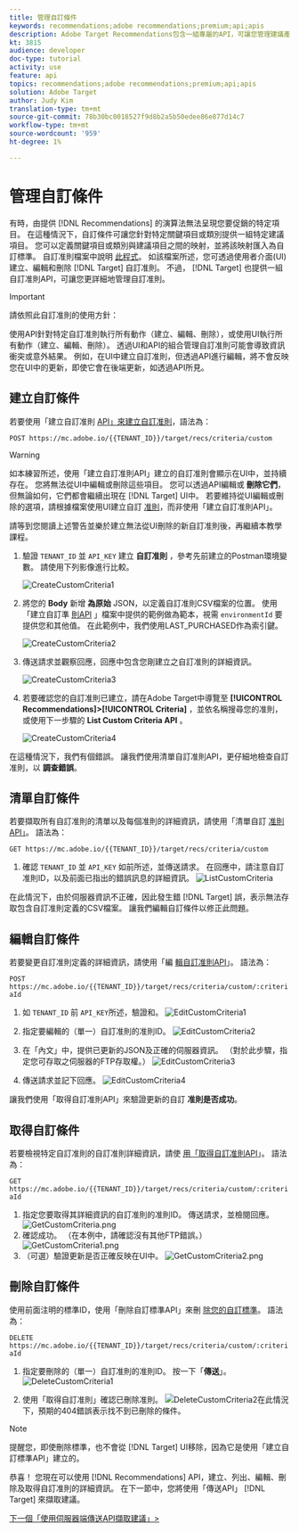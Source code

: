 ```yaml
---
title: 管理自訂條件
keywords: recommendations;adobe recommendations;premium;api;apis
description: Adobe Target Recommendations包含一組專屬的API，可讓您管理建議產品和／或內容的目錄； 管理您的建議演算法和宣傳活動； 並以JSON、HTML或XML物件提供建議，以便顯示在網頁、行動裝置、電子郵件、IOT和其他通道中。
kt: 3815
audience: developer
doc-type: tutorial
activity: use
feature: api
topics: recommendations;adobe recommendations;premium;api;apis
solution: Adobe Target
author: Judy Kim
translation-type: tm+mt
source-git-commit: 78b30bc0018527f9d8b2a5b50edee86e877d14c7
workflow-type: tm+mt
source-wordcount: '959'
ht-degree: 1%

---
```



# 管理自訂條件

有時，由提供 [!DNL Recommendations] 的演算法無法呈現您要促銷的特定項目。 在這種情況下，自訂條件可讓您針對特定關鍵項目或類別提供一組特定建議項目。 您可以定義關鍵項目或類別與建議項目之間的映射，並將該映射匯入為自訂標準。 自訂准則檔案中說明 [此程式](https://docs.adobe.com/content/help/en/target/using/recommendations/criteria/recommendations-csv.html)。 如該檔案所述，您可透過使用者介面(UI)建立、編輯和刪除 [!DNL Target] 自訂准則。 不過， [!DNL Target] 也提供一組自訂准則API，可讓您更詳細地管理自訂准則。

>[!IMPORTANT]
>
>請依照此自訂准則的使用方針：
>
> 使用API針對特定自訂准則執行所有動作（建立、編輯、刪除），或使用UI執行所有動作（建立、編輯、刪除）。 透過UI和API的組合管理自訂准則可能會導致資訊衝突或意外結果。 例如，在UI中建立自訂准則，但透過API進行編輯，將不會反映您在UI中的更新，即使它會在後端更新，如透過API所見。

## 建立自訂條件

若要使用「建立自訂准則 [API」來建立自訂准則](https://developers.adobetarget.com/api/recommendations/#operation/createCriteriaCustom)，語法為：

`POST https://mc.adobe.io/{{TENANT_ID}}/target/recs/criteria/custom`

>[!WARNING]
>
>如本練習所述，使用「建立自訂准則API」建立的自訂准則會顯示在UI中，並持續存在。 您將無法從UI中編輯或刪除這些項目。 您可以透過API編輯或 **刪除它們**，但無論如何，它們都會繼續出現在 [!DNL Target] UI中。 若要維持從UI編輯或刪除的選項，請根據檔案使用UI建立自訂 [准則](https://docs.adobe.com/content/help/en/target/using/recommendations/criteria/recommendations-csv.html)，而非使用「建立自訂准則API」。

請等到您閱讀上述警告並樂於建立無法從UI刪除的新自訂准則後，再繼續本教學課程。

1. 驗證 `TENANT_ID` 並 `API_KEY` 建立 **自訂准則** ，參考先前建立的Postman環境變數。 請使用下列影像進行比較。

   ![CreateCustomCriteria1](assets/CreateCustomCriteria1.png)

2. 將您的 **Body** 新增 **為原始** JSON，以定義自訂准則CSV檔案的位置。 使用「建立自訂準 [則API](https://developers.adobetarget.com/api/recommendations/#operation/getAllCriteriaCustom) 」檔案中提供的範例做為範本，視需 `environmentId` 要提供您和其他值。 在此範例中，我們使用LAST_PURCHASED作為索引鍵。

   ![CreateCustomCriteria2](assets/CreateCustomCriteria2.png)

3. 傳送請求並觀察回應，回應中包含您剛建立之自訂准則的詳細資訊。

   ![CreateCustomCriteria3](assets/CreateCustomCriteria3.png)

4. 若要確認您的自訂准則已建立，請在Adobe Target中導覽至 **[!UICONTROL Recommendations]>[!UICONTROL Criteria]** ，並依名稱搜尋您的准則，或使用下一步驟的 **List Custom Criteria API** 。

   ![CreateCustomCriteria4](assets/CreateCustomCriteria4.png)

在這種情況下，我們有個錯誤。 讓我們使用清單自訂准則API，更仔細地檢查自訂准則，以 **調查錯誤**。

## 清單自訂條件

若要擷取所有自訂准則的清單以及每個准則的詳細資訊，請使用「清單自訂 [准則API」](https://developers.adobetarget.com/api/recommendations/#operation/getAllCriteriaCustom)。 語法為：

`GET https://mc.adobe.io/{{TENANT_ID}}/target/recs/criteria/custom`

1. 確認 `TENANT_ID` 並 `API_KEY` 如前所述，並傳送請求。 在回應中，請注意自訂准則ID，以及前面已指出的錯誤訊息的詳細資訊。
   ![ListCustomCriteria](assets/ListCustomCriteria.png)

在此情況下，由於伺服器資訊不正確，因此發生錯 [!DNL Target] 誤，表示無法存取包含自訂准則定義的CSV檔案。 讓我們編輯自訂條件以修正此問題。

## 編輯自訂條件

若要變更自訂准則定義的詳細資訊，請使用「編 [輯自訂准則API](https://developers.adobetarget.com/api/recommendations/#operation/updateCriteriaCustom)」。 語法為：

`POST https://mc.adobe.io/{{TENANT_ID}}/target/recs/criteria/custom/:criteriaId`

1. 如 `TENANT_ID` 前 `API_KEY`所述，驗證和。
   ![EditCustomCriteria1](assets/EditCustomCriteria1.png)

1. 指定要編輯的（單一）自訂准則的准則ID。
   ![EditCustomCriteria2](assets/EditCustomCriteria2.png)

1. 在「內文」中，提供已更新的JSON及正確的伺服器資訊。 （對於此步驟，指定您可存取之伺服器的FTP存取權。）
   ![EditCustomCriteria3](assets/EditCustomCriteria3.png)

1. 傳送請求並記下回應。
   ![EditCustomCriteria4](assets/EditCustomCriteria4.png)

讓我們使用「取得自訂准則API」來驗證更新的自訂 **准則是否成功**。

## 取得自訂條件

若要檢視特定自訂准則的自訂准則詳細資訊，請使 [用「取得自訂准則API](https://developers.adobetarget.com/api/recommendations/#operation/getCriteriaCustom)」。 語法為：

`GET https://mc.adobe.io/{{TENANT_ID}}/target/recs/criteria/custom/:criteriaId`

1. 指定您要取得其詳細資訊的自訂准則的准則ID。 傳送請求，並檢閱回應。
   ![GetCustomCriteria.png](assets/GetCustomCriteria.png)
1. 確認成功。 （在本例中，請確認沒有其他FTP錯誤。）
   ![GetCustomCriteria1.png](assets/GetCustomCriteria1.png)
1. （可選）驗證更新是否正確反映在UI中。
   ![GetCustomCriteria2.png](assets/GetCustomCriteria2.png)

## 刪除自訂條件

使用前面注明的標準ID，使用「刪除自訂標準API」來刪 [除您的自訂標準](https://developers.adobetarget.com/api/recommendations/#operation/deleteCriteriaCustom)。 語法為：

`DELETE https://mc.adobe.io/{{TENANT_ID}}/target/recs/criteria/custom/:criteriaId`

1. 指定要刪除的（單一）自訂准則的准則ID。 按一下「**傳送**」。
   ![DeleteCustomCriteria1](assets/DeleteCustomCriteria1.png)

1. 使用「取得自訂准則」確認已刪除准則。
   ![DeleteCustomCriteria2在](assets/DeleteCustomCriteria2.png)此情況下，預期的404錯誤表示找不到已刪除的條件。

>[!NOTE]
>提醒您，即使刪除標準，也不會從 [!DNL Target] UI移除，因為它是使用「建立自訂標準API」建立的。

恭喜！ 您現在可以使用 [!DNL Recommendations] API，建立、列出、編輯、刪除及取得自訂准則的詳細資訊。 在下一節中，您將使用「傳送API」 [!DNL Target] 來擷取建議。

[下一個「使用伺服器端傳送API擷取建議」>](fetch-recs-server-side-delivery-api.md)
